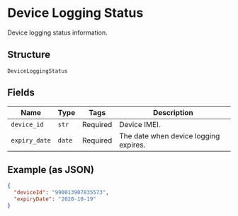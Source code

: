 
# Device Logging Status

Device logging status information.

## Structure

`DeviceLoggingStatus`

## Fields

| Name | Type | Tags | Description |
|  --- | --- | --- | --- |
| `device_id` | `str` | Required | Device IMEI. |
| `expiry_date` | `date` | Required | The date when device logging expires. |

## Example (as JSON)

```json
{
  "deviceId": "990013907835573",
  "expiryDate": "2020-10-19"
}
```

